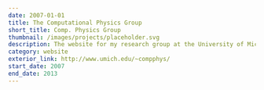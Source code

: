 ```yaml
---
date: 2007-01-01
title: The Computational Physics Group
short_title: Comp. Physics Group
thumbnail: /images/projects/placeholder.svg
description: The website for my research group at the University of Michigan.
category: website
exterior_link: http://www.umich.edu/~compphys/
start_date: 2007
end_date: 2013
---
```

